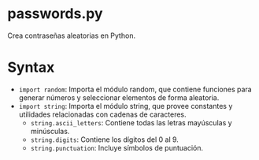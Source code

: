 # passwords.py
Crea contraseñas aleatorias en Python.

# Syntax
- `import random`: Importa el módulo random, que contiene funciones para generar números y seleccionar elementos de forma aleatoria.
- `import string`: Importa el módulo string, que provee constantes y utilidades relacionadas con cadenas de caracteres.
  - `string.ascii_letters`: Contiene todas las letras mayúsculas y minúsculas.
  - `string.digits`: Contiene los dígitos del 0 al 9.
  - `string.punctuation`: Incluye símbolos de puntuación.

